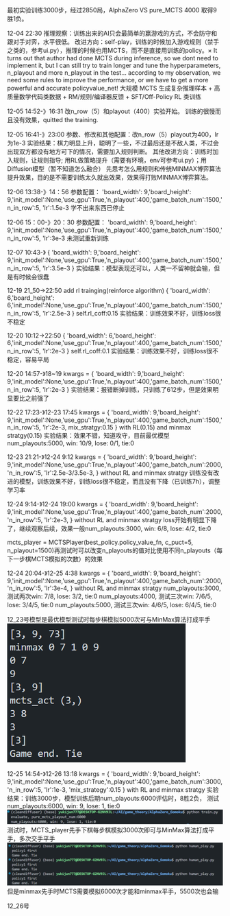 最初实验训练3000步，经过2850局，AlphaZero VS pure_MCTS 4000 取得9胜1负。

12-04 22:30
推理观察：训练出来的AI只会最简单的赢游戏的方式，不会防守和跟对手对弈，水平很低。
改进方向：self-play，训练的时候加入游戏规则（禁手之类的，参考ui.py），推理的时候也用MCTS，而不是直接用训练的policy。×
It turns out that author had done MCTS during inference, so we dont need to implement it, but I can still try to train longer and tune the hyperparameters, n_playout and more n_playout in the test...
according to my observation, we need some rules to improve the performance, or we have to get a more powerful and accurate policyvalue_net!
大规模 MCTS 生成复杂推理样本 + 高质量数学代码类数据 + RM/规则/编译器反馈 + SFT/Off-Policy RL 类训练

12-05 14:52-》16:31
改n_row（5）和playout（400）实验开始。
训练的很慢而且没有效果，quitted the training.

12-05 16:41-》23:00
参数、修改和其他配置：改n_row（5）playout为400，lr为1e-3
实验结果：棋力明显上升，聪明了一些，不过最后还是不敌人类，不过会出现双方都没有地方可下的情况，需要加入规则判断。
其他改进方向：训练时加入规则，让规则指导; 用RL做策略提升（需要有环境，env可参考ui.py）；用Diffusion模型（暂不知道怎么融合）
先思考怎么用规则和传统MINMAX博弈算法提升效果，目的是不需要训练太久就出效果，效果得打败MINMAX博弈算法。

12-06 13:38-》14：56
参数配置： 'board_width': 9,'board_height': 9,'init_model':None,'use_gpu':True,'n_playout':400,'game_batch_num':1500,'n_in_row':5, 'lr':1.5e-3
学不出来东西已停止

12-06 15：00-》20：30
参数配置： 'board_width': 9,'board_height': 9,'init_model':None,'use_gpu':True,'n_playout':400,'game_batch_num':1500,'n_in_row':5, 'lr':3e-3
未测试重新训练

12-07 10:43-》
{
        'board_width': 9,'board_height': 9,'init_model':None,'use_gpu':True,'n_playout':400,'game_batch_num':1500,'n_in_row':5, 'lr':3.5e-3
    }
实验结果：模型表现还可以，人类一不留神就会输，但是有时候会很蠢

12-19 21_50->22:50
add rl trainging(reinforce algorithm)
{
        'board_width': 6,'board_height': 6,'init_model':None,'use_gpu':True,'n_playout':400,'game_batch_num':1500,'n_in_row':5, 'lr':2.5e-3
    } self.rl_coff:0.15
实验结果：训练效果不好，训练loss很不稳定


12-20 10:12->22:50
{
        'board_width': 6,'board_height': 6,'init_model':None,'use_gpu':True,'n_playout':400,'game_batch_num':1500,'n_in_row':5, 'lr':2e-3
    } self.rl_coff:0.1
实验结果：训练效果不好，训练loss很不稳定，容易平局


12-20 14:57-》18~19
    kwargs = {
        'board_width': 9,'board_height': 9,'init_model':None,'use_gpu':True,'n_playout':400,'game_batch_num':1500,'n_in_row':5, 'lr':2e-3
    }
实验结果：报错断掉训练，只训练了612步，但是效果明显要比之前强了

12-22 17:23-》12-23 17:45
    kwargs = {
        'board_width': 9,'board_height': 9,'init_model':None,'use_gpu':True,'n_playout':400,'game_batch_num':1500,'n_in_row':5, 'lr':2e-3, mix_stratgy:0.15
    }
with RL(0.15) and minmax stratgy(0.15)
实验结果：效果不错，知道攻守，目前最优模型num_playouts:5000, win: 10/9, lose: 0/1, tie:0

12-23 21:21-》12-24 9:12
kwargs = {
        'board_width': 9,'board_height': 9,'init_model':None,'use_gpu':True,'n_playout':400,'game_batch_num':2000,'n_in_row':5, 'lr':2.5e-3/3.5e-3, 
    }
without RL and minmax stratgy
训练没有改进的模型，训练效果不好，训练loss很不稳定，而且没有下降（已训练7h），调整学习率

12-24 9:14-》12-24 19:00
kwargs = {
        'board_width': 9,'board_height': 9,'init_model':None,'use_gpu':True,'n_playout':400,'game_batch_num':2000,'n_in_row':5, 'lr':2e-3, 
    }
without RL and minmax stratgy
loss开始有明显下降了，继续观察后续，效果一般num_playouts:3000, win: 6/8, lose: 4/2, tie:0


mcts_player = MCTSPlayer(best_policy.policy_value_fn, c_puct=5, n_playout=1500)再测试时可以改变n_playouts的值对比使用不同n_playouts（每下一步棋MCTS模拟的次数）的效果

12-24 20:04-》12-25 4:38
kwargs = {
        'board_width': 9,'board_height': 9,'init_model':None,'use_gpu':True,'n_playout':400,'game_batch_num':2000,'n_in_row':5, 'lr':3e-4, 
    }
without RL and minmax stratgy
num_playouts:3000, 测试两次win: 7/8, lose: 3/2, tie:0
num_playouts:4000, 测试三次win: 7/6/5, lose: 3/4/5, tie:0
num_playouts:5000, 测试三次win: 4/6/5, lose: 6/4/5, tie:0

12_23号模型是最优模型测试时每步棋模拟5000次可与MinMax算法打成平手![alt text](image.png)


12-25 14:54-》12-26 13:18
    kwargs = {
        'board_width': 9,'board_height': 9,'init_model':None,'use_gpu':True,'n_playout':400,'game_batch_num':3000,'n_in_row':5, 'lr':1e-3, 'mix_strategy':0.15
    }
with RL and minmax stratgy
实验结果：训练3000步，模型训练后期num_playouts:6000评估时，8胜2负，
测试num_playouts:6000, win: 9, lose: 1, tie:0
![alt text](image-1.png)
测试时，MCTS_player先手下棋每步棋模拟3000次即可与MinMax算法打成平手，多次交手平手![alt text](a39e2a78ab40c3eca9ac77a0a90a195.png)
但是minmax先手时MCTS需要模拟6000次才能和minmax平手，5500次也会输

12_26号